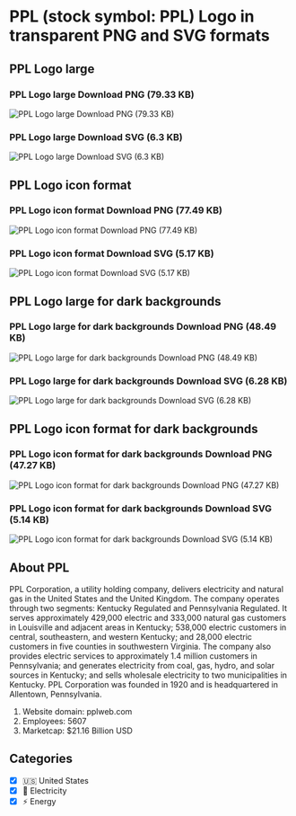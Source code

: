 # PPL (stock symbol: PPL) Logo in transparent PNG and SVG formats

## PPL Logo large

### PPL Logo large Download PNG (79.33 KB)

![PPL Logo large Download PNG (79.33 KB)](/img/orig/PPL_BIG-c77e601d.png)

### PPL Logo large Download SVG (6.3 KB)

![PPL Logo large Download SVG (6.3 KB)](/img/orig/PPL_BIG-7872d29b.svg)

## PPL Logo icon format

### PPL Logo icon format Download PNG (77.49 KB)

![PPL Logo icon format Download PNG (77.49 KB)](/img/orig/PPL-c638881d.png)

### PPL Logo icon format Download SVG (5.17 KB)

![PPL Logo icon format Download SVG (5.17 KB)](/img/orig/PPL-42b4d504.svg)

## PPL Logo large for dark backgrounds

### PPL Logo large for dark backgrounds Download PNG (48.49 KB)

![PPL Logo large for dark backgrounds Download PNG (48.49 KB)](/img/orig/PPL_BIG.D-e7616fe3.png)

### PPL Logo large for dark backgrounds Download SVG (6.28 KB)

![PPL Logo large for dark backgrounds Download SVG (6.28 KB)](/img/orig/PPL_BIG.D-cad84ca5.svg)

## PPL Logo icon format for dark backgrounds

### PPL Logo icon format for dark backgrounds Download PNG (47.27 KB)

![PPL Logo icon format for dark backgrounds Download PNG (47.27 KB)](/img/orig/PPL.D-43baecb1.png)

### PPL Logo icon format for dark backgrounds Download SVG (5.14 KB)

![PPL Logo icon format for dark backgrounds Download SVG (5.14 KB)](/img/orig/PPL.D-70be910e.svg)

## About PPL

PPL Corporation, a utility holding company, delivers electricity and natural gas in the United States and the United Kingdom. The company operates through two segments: Kentucky Regulated and Pennsylvania Regulated. It serves approximately 429,000 electric and 333,000 natural gas customers in Louisville and adjacent areas in Kentucky; 538,000 electric customers in central, southeastern, and western Kentucky; and 28,000 electric customers in five counties in southwestern Virginia. The company also provides electric services to approximately 1.4 million customers in Pennsylvania; and generates electricity from coal, gas, hydro, and solar sources in Kentucky; and sells wholesale electricity to two municipalities in Kentucky. PPL Corporation was founded in 1920 and is headquartered in Allentown, Pennsylvania.

1. Website domain: pplweb.com
2. Employees: 5607
3. Marketcap: $21.16 Billion USD


## Categories
- [x] 🇺🇸 United States
- [x] 🔋 Electricity
- [x] ⚡ Energy
